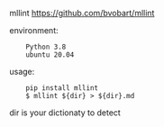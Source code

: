 mllint https://github.com/bvobart/mllint

environment:

		Python 3.8
		ubuntu 20.04
 
usage:

		pip install mllint
		$ mllint ${dir} > ${dir}.md
		
dir is your dictionaty to detect
